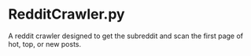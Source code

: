 # RedditCrawler.py
A reddit crawler designed to get the subreddit and scan the first page of hot, top, or new posts.
